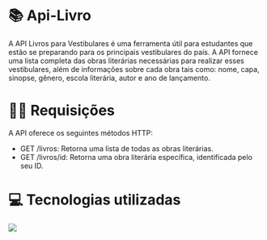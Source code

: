 # 📚 Api-Livro
A API Livros para Vestibulares é uma ferramenta útil para estudantes que estão se preparando para os principais vestibulares do país. A API fornece uma lista completa das obras literárias necessárias para realizar esses vestibulares, além de informações sobre cada obra tais como: nome, capa, sinopse, gênero, escola literária, autor e ano de lançamento.

# 👨‍💻 Requisições
A API oferece os seguintes métodos HTTP:
<ul>
  <li>GET /livros: Retorna uma lista de todas as obras literárias.</li>
  <li>GET /livros/id: Retorna uma obra literária específica, identificada pelo seu ID.</li>
</ul>

# 💻 Tecnologias utilizadas
<p>
  <img src={https://img.shields.io/badge/React_Native-20232A?style=for-the-badge&logo=react&logoColor=61DAFB} />
</p>

